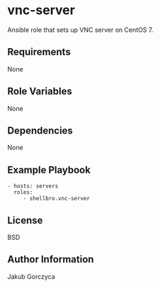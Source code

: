 vnc-server
=========

Ansible role that sets up VNC server on CentOS 7.

Requirements
------------

None

Role Variables
--------------

None

Dependencies
------------

None

Example Playbook
----------------

    - hosts: servers
      roles:
         - shellbro.vnc-server

License
-------

BSD

Author Information
------------------

Jakub Gorczyca
